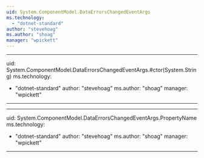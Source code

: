 ```yaml
---
uid: System.ComponentModel.DataErrorsChangedEventArgs
ms.technology: 
  - "dotnet-standard"
author: "stevehoag"
ms.author: "shoag"
manager: "wpickett"
---
```


---
uid: System.ComponentModel.DataErrorsChangedEventArgs.#ctor(System.String)
ms.technology: 
  - "dotnet-standard"
author: "stevehoag"
ms.author: "shoag"
manager: "wpickett"
---

---
uid: System.ComponentModel.DataErrorsChangedEventArgs.PropertyName
ms.technology: 
  - "dotnet-standard"
author: "stevehoag"
ms.author: "shoag"
manager: "wpickett"
---
